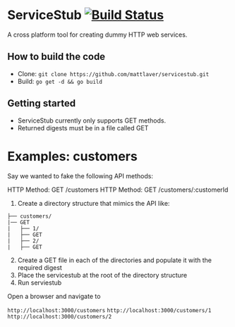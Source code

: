 # ServiceStub [![Build Status](https://secure.travis-ci.org/mattlaver/servicestub.png)](http://travis-ci.org/mattlaver/servicestub)

A cross platform tool for creating dummy HTTP web services.

## How to build the code

- Clone: `git clone https://github.com/mattlaver/servicestub.git`
- Build: `go get -d && go build`


## Getting started

- ServiceStub currently only supports GET methods. 
- Returned digests must be in a file called GET


# Examples: customers

Say we wanted to fake the following API methods:

HTTP Method: GET /customers
HTTP Method: GET /customers/:customerId

1. Create a directory structure that mimics the API like:

```
├── customers/
|── GET
|   ├── 1/
|   ├── GET
|   ├── 2/
|   ├── GET
```

2. Create a GET file in each of the directories and populate it with the required digest
3. Place the servicestub at the root of the directory structure
4. Run serviestub

Open a browser and navigate to 

`http://localhost:3000/customers`
`http://localhost:3000/customers/1`
`http://localhost:3000/customers/2`
